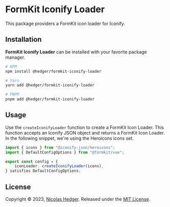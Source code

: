 # FormKit Iconify Loader

This package providers a FormKit icon loader for Iconify.

## Installation

**FormKit Iconify Loader** can be installed with your favorite package manager.

```bash
# NPM
npm install @hedger/formkit-iconify-loader

# Yarn
yarn add @hedger/formkit-iconify-loader

# PNPM
pnpm add @hedger/formkit-iconify-loader
```

## Usage

Use the `createIconifyLoader` function to create a FormKit Icon Loader. This function
accepts an Iconify JSON object and returns a FormKit Icon Loader. In the following snippet, we're using the Heroicons icons set.

```ts
import { icons } from "@iconify-json/heroicons";
import { DefaultConfigOptions } from "@formkit/vue";

export const config = {
	iconLoader: createIconifyLoader(icons),
} satisfies DefaultConfigOptions;
```

## License

Copyright © 2023, [Nicolas Hedger](https://github.com/nhedger). Released under the [MIT License](LICENSE.md).
